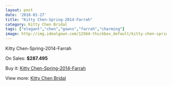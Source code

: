 ```yaml
---
layout: post
date: '2018-01-27'
title: "Kitty Chen-Spring-2014-Farrah"
category: Kitty Chen Bridal
tags: ["elegant","chen","gowns","farrah","charming"]
image: http://img.idealgown.com/12564-thickbox_default/kitty-chen-spring-2014-farrah.jpg
---
```

Kitty Chen-Spring-2014-Farrah

On Sales: **$287.495**
<a href="https://www.idealgown.com/en/kitty-chen-bridal/5059-kitty-chen-spring-2014-farrah.html"><amp-img layout="responsive" width="600" height="600" src="//img.idealgown.com/12564-thickbox_default/kitty-chen-spring-2014-farrah.jpg" alt="Kitty Chen-Spring-2014-Farrah 0" /></a>
<a href="https://www.idealgown.com/en/kitty-chen-bridal/5059-kitty-chen-spring-2014-farrah.html"><amp-img layout="responsive" width="600" height="600" src="//img.idealgown.com/12565-thickbox_default/kitty-chen-spring-2014-farrah.jpg" alt="Kitty Chen-Spring-2014-Farrah 1" /></a>

Buy it: [Kitty Chen-Spring-2014-Farrah](https://www.idealgown.com/en/kitty-chen-bridal/5059-kitty-chen-spring-2014-farrah.html "Kitty Chen-Spring-2014-Farrah")

View more: [Kitty Chen Bridal](https://www.idealgown.com/en/65-kitty-chen-bridal "Kitty Chen Bridal")